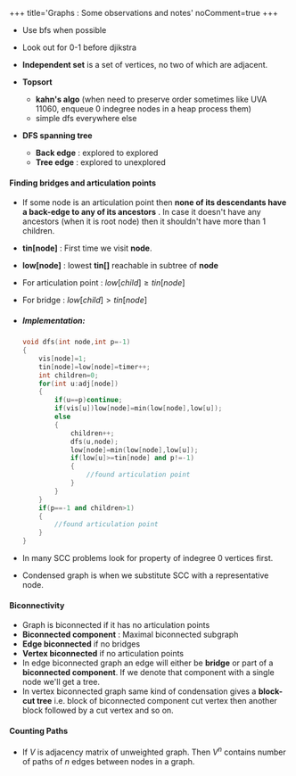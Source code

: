 +++
title='Graphs : Some observations and notes'
noComment=true
+++

- Use bfs when possible
- Look out for 0-1 before djikstra
- __Independent set__ is a set of vertices, no two of which are adjacent.
- __Topsort__
	- __kahn's algo__ (when need to preserve order sometimes like UVA 11060, enqueue 0 indegree nodes in a heap process them)
	- simple dfs everywhere else

- __DFS spanning tree__
	- __Back edge__ : explored to explored
	- __Tree edge__ : explored to unexplored

#### Finding __bridges__ and __articulation points__
- If some node is an articulation point then __none of its descendants have a back-edge to any of its ancestors__ . In case it doesn't have any ancestors (when it is root node) then it shouldn't have more than 1 children.

- __tin[node]__ : First time we visit __node__.
- __low[node]__ : lowest __tin[]__ reachable in subtree of __node__
- For articulation point : $low[child]\geq tin[node]$
- For bridge : $low[child] > tin[node]$
- ##### Implementation:
	```cpp
	void dfs(int node,int p=-1)
	{
		vis[node]=1;
		tin[node]=low[node]=timer++;
		int children=0;
		for(int u:adj[node])
		{
			if(u==p)continue;
			if(vis[u])low[node]=min(low[node],low[u]);
			else
			{
				children++;
				dfs(u,node);
				low[node]=min(low[node],low[u]);
				if(low[u]>=tin[node] and p!=-1)
				{
					//found articulation point
				}
			}
		}
		if(p==-1 and children>1)
		{
			//found articulation point
		}
	}
	```
- In many SCC problems look for property of indegree 0 vertices first.
- Condensed graph is when we substitute SCC with a representative node. 

#### Biconnectivity
- Graph is biconnected if it has no articulation points
- __Biconnected component__ : Maximal biconnected subgraph
- __Edge biconnected__ if no bridges
- __Vertex biconnected__ if no articulation points
- In edge biconnected graph an edge will either be __bridge__ or part of a __biconnected component__. If we denote that component with a single node we'll get a tree.
- In vertex biconnected graph same kind of condensation gives a __block-cut tree__ i.e. block of biconnected component cut vertex then another block followed by a cut vertex and so on.

#### Counting Paths
- If $V$ is adjacency matrix of unweighted graph. Then $V^n$ contains number of paths of $n$ edges between nodes in a graph.
